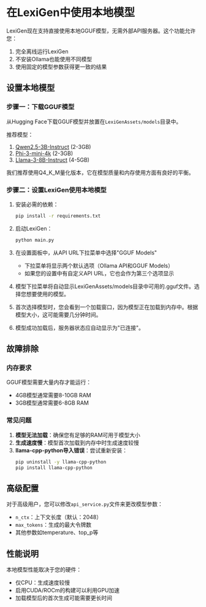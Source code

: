 # 在LexiGen中使用本地模型

LexiGen现在支持直接使用本地GGUF模型，无需外部API服务器。这个功能允许您：

1. 完全离线运行LexiGen
2. 不安装Ollama也能使用不同模型
3. 使用固定的模型参数获得更一致的结果

## 设置本地模型

### 步骤一：下载GGUF模型

从Hugging Face下载GGUF模型并放置在`LexiGenAssets/models`目录中。

推荐模型：
1. [Qwen2.5-3B-Instruct](https://huggingface.co/TheBloke/Qwen2.5-3B-Instruct-GGUF) (2-3GB)
2. [Phi-3-mini-4k](https://huggingface.co/TheBloke/phi-3-mini-4k-GGUF) (2-3GB)
3. [Llama-3-8B-Instruct](https://huggingface.co/TheBloke/Llama-3-8B-Instruct-GGUF) (4-5GB)

我们推荐使用Q4_K_M量化版本，它在模型质量和内存使用方面有良好的平衡。

### 步骤二：设置LexiGen使用本地模型

1. 安装必需的依赖：
   ```bash
   pip install -r requirements.txt
   ```

2. 启动LexiGen：
   ```bash
   python main.py
   ```

3. 在设置面板中，从API URL下拉菜单中选择"GGUF Models"
   - 下拉菜单将显示两个默认选项（Ollama API和GGUF Models）
   - 如果您的设置中有自定义API URL，它也会作为第三个选项显示

4. 模型下拉菜单将自动显示LexiGenAssets/models目录中可用的.gguf文件。选择您想要使用的模型。

5. 首次选择模型时，您会看到一个加载窗口，因为模型正在加载到内存中。根据模型大小，这可能需要几分钟时间。

6. 模型成功加载后，服务器状态应自动显示为"已连接"。

## 故障排除

### 内存要求

GGUF模型需要大量内存才能运行：
- 4GB模型通常需要8-10GB RAM
- 3GB模型通常需要6-8GB RAM

### 常见问题

1. **模型无法加载**：确保您有足够的RAM可用于模型大小
2. **生成速度慢**：模型首次加载到内存中时生成速度较慢
3. **llama-cpp-python导入错误**：尝试重新安装：
   ```bash
   pip uninstall -y llama-cpp-python
   pip install llama-cpp-python
   ```

## 高级配置

对于高级用户，您可以修改`api_service.py`文件来更改模型参数：
- `n_ctx`：上下文长度（默认：2048）
- `max_tokens`：生成的最大令牌数
- 其他参数如temperature、top_p等

## 性能说明

本地模型性能取决于您的硬件：
- 仅CPU：生成速度较慢
- 启用CUDA/ROCm的构建可以利用GPU加速
- 加载模型后的首次生成可能需要更长时间 